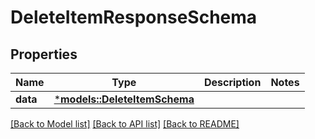 # DeleteItemResponseSchema

## Properties
Name | Type | Description | Notes
------------ | ------------- | ------------- | -------------
**data** | [***models::DeleteItemSchema**](DeleteItemSchema.md) |  | 

[[Back to Model list]](../README.md#documentation-for-models) [[Back to API list]](../README.md#documentation-for-api-endpoints) [[Back to README]](../README.md)


